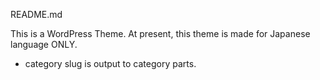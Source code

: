 README.md

This is a WordPress Theme.
At present, this theme is made for Japanese language ONLY.

- category slug is output to category parts.  


